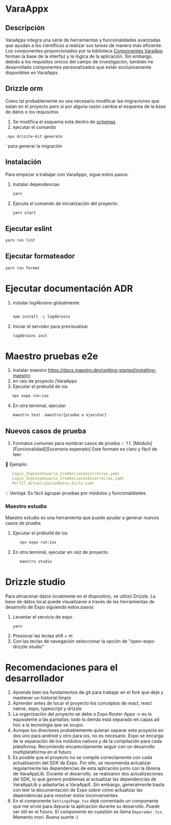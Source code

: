 # VaraAppx

## Descripción

VaraAppx integra una serie de herramientas y funcionalidades avanzadas que ayudan a los científicos a realizar sus
tareas
de manera más eficiente. Los componentes proporcionados por la
biblioteca [Componentes VaraApp](https://github.com/Paulocesarhero/VaraApppLib) forman la base de la interfaz y
la lógica de la aplicación. Sin embargo, debido a los requisitos únicos del campo de investigación, también he
desarrollado componentes personalizados que están exclusivamente disponibles en VaraAppx.

## Drizzle orm

Como tal probablemente no sea necesario modificar las migraciones que estan en el proyecto
pero si por alguna razón cambia el esquema de la base de datos o los requisotos

1. Se modifica el esquema esta dentro de [schemas](src/database/schemas)
2. ejecutar el comando
```
 npx drizzle-kit generate
```
` para generar la migración

## Instalación

Para empezar a trabajar con VaraAppx, sigue estos pasos:

1. Instalar dependencias
     ```bash
    yarn
    ```
2. Ejecuta el comando de inicialización del proyecto:
   ```bash
   yarn start
    ```

## Ejecutar eslint

   ```bash
   yarn run lint
   ```

## Ejecutar formateador

   ```bash
   yarn run format
   ```

# Ejecutar documentación ADR

1. instalar log4brains globalmente

   ```bash

   npm install -g log4brains

   ```
2. Iniciar el servidor para previsualizar

   ```bash
   log4brains init  
   ```

# Maestro pruebas e2e
1. Instalar maestro
   https://docs.maestro.dev/getting-started/installing-maestro
2. en raiz de proyecto /VaraAppx
3. Ejecutar el prebuild de ios
```bash
   npx expo run:ios
```
4. En otra terminal, ejecutar 
   ```bash
   maestro test .maestro/{prueba a ejecutar}  
   ```

## Nuevos casos de prueba
1. Formatos comunes para nombrar casos de prueba
   ✅ 1.1. [Módulo][Funcionalidad][Escenario esperado]
   Este formato es claro y fácil de leer:

📌 Ejemplo:

   ```yaml
      Login_IngresoUsuario_CredencialesCorrectas.yaml
      Login_IngresoUsuario_CredencialesIncorrectas.yaml
      Perfil_ActualizacionDatos_Exito.yaml
   ```
💡 Ventaja: Es fácil agrupar pruebas por módulos y funcionalidades.
### Maestro estudio
Maestro estudio es una herramienta que puede ayudar a generar nuevos casos de prueba
1. Ejecutar el prebuild de ios
   ```bash
      npx expo run:ios
   ```

2. En otra terminal, ejecutar en raiz de proyecto
   ```bash
      maestro studio
   ```
# Drizzle studio
Para almacenar datos localmente en el dispositivo, se utilizó Drizzle. La base de datos local puede visualizarse a través de las herramientas de desarrollo de Expo siguiendo estos pasos:
1. Levantar el servicio de expo
    ```bash
    yarn
    ```
2. Presionar las teclas shft + m
3. Con las teclas de navegación seleccionar la opción de "open-expo-drizzle-studio"

# Recomendaciones para el desarrollador
1. Aprende bien los fundamentos de git para trabajar en el fork que deje y mantener un historial limpio
2. Aprender antes de tocar el proyecto los conceptos de react, react native, expo, typescript y drizzle
3. La organización del proyecto se debe a Expo Router Apps -> es lo equivalente a las pantallas; todo lo demás está separado en capas ad hoc a la tecnología que se ocupó.
4. Aunque los directores probablemente quieran separar este proyecto en dos uno para android y otro para ios, no es necesario. Expo se encarga de la separación de los módulos nativos y de la compilación para cada plataforma. Recomiendo encarecidamente seguir con un desarrollo multiplataforma en el futuro
5. Es posible que el proyecto no se compile correctamente con cada actualización del SDK de Expo. Por ello, se recomienda actualizar regularmente las dependencias de esta aplicación junto con la librería de VaraAppLib. Durante el desarrollo, se realizaron dos actualizaciones del SDK, lo que generó problemas al actualizar las dependencias de VaraAppLib y adaptarlas a VaraAppX. Sin embargo, generalmente basta con leer la documentación de Expo sobre cómo actualizar las dependencias para resolver estos inconvenientes.
6. En el componente `SettingsPage.tsx` dejé comentado un componente que me sirvió para depurar la aplicación durante su desarrollo. Puede ser útil en el futuro. El componente en cuestión se llama `Depurador.tsx`.
Memento mori.
Buena suerte :)
